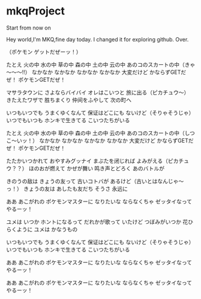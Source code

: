 # mkqProject
Start from now on

Hey world,I'm MKQ,fine day today.
I changed it for exploring github.
Over.


































（ポケモン ゲットだぜーッ！）

たとえ 火の中 水の中 草の中 森の中
土の中 云の中 あのコのスカートの中（きゃ～～～!!）
なかなか なかなか
なかなか なかなか 大変だけど
かならずGETだぜ！
ポケモンGETだぜ！

マサラタウンに さよならバイバイ
オレはこいつと 旅に出る（ピカチュウ～）
きたえたワザで 胜ちまくり
仲间をふやして 次の町へ

いつもいつでも うまくゆくなんて
保证はどこにも ないけど（そりゃそうじゃ）
いつでもいつも ホンキで生きてる
こいつたちがいる

たとえ 火の中 水の中 草の中 森の中
土の中 云の中 あのコのスカートの中（しつこ～いッ！）
なかなか なかなか
なかなか なかなか 大変だけど
かならずGETだぜ！
ポケモンGETだぜ！

たたかいつかれて おやすみグッナイ
まぶたを闭じれば よみがえる（ピカチュウ？？）
ほのおが燃えて かぜが舞い
鸣き声とどろく あのバトルが

きのうの敌は きょうの友って
古いコトバが あるけど（古いとはなんじゃ～っ！）
きょうの友は あしたも友だち
そうさ 永远に

ああ あこがれの ポケモンマスターに
なりたいな ならなくちゃ
ゼッタイなってやるーッ！

ユメは いつか ホントになるって
だれかが歌って いたけど
つぼみがいつか 花ひらくように
ユメは かなうもの

いつもいつでも うまくゆくなんて
保证はどこにも ないけど（そりゃそうじゃ）
いつでもいつも ホンキで生きてる
こいつたちがいる

ああ あこがれの ポケモンマスターに
なりたいな ならなくちゃ
ゼッタイなってやるーッ！

ああ あこがれの ポケモンマスターに
なりたいな ならなくちゃ
ゼッタイなってやるーッ！
